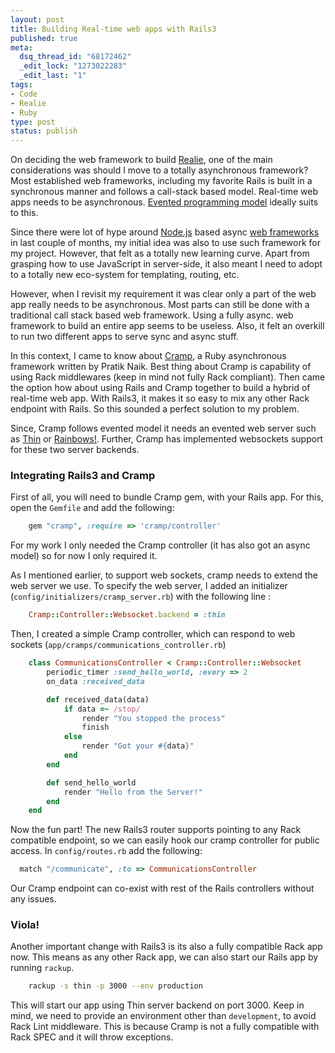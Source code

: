 ```yaml
--- 
layout: post
title: Building Real-time web apps with Rails3
published: true
meta: 
  dsq_thread_id: "68172462"
  _edit_lock: "1273022283"
  _edit_last: "1"
tags: 
- Code
- Realie
- Ruby
type: post
status: publish
---
```

On deciding the web framework to build <a target="_blank" href="http://www.web2media.net/laktek/tag/realie/">Realie</a>, one of the main considerations was should I move to a totally asynchronous framework? Most established web frameworks, including my favorite Rails is built in a synchronous manner and follows a call-stack based model. Real-time web apps needs to be asynchronous. <a href="http://en.wikipedia.org/wiki/Event-driven_programming">Evented programming model</a> ideally suits to this.

Since there were lot of hype around <a href="http://www.nodejs.org">Node.js</a> based async <a href="http://www.fabjs.org">web frameworks</a> in last couple of months, my initial idea was also to use such framework for my project. However, that felt as a totally new learning curve. Apart from grasping how to use JavaScript in server-side, it also meant I need to adopt to a totally new eco-system for templating, routing, etc.

However, when I revisit my requirement it was clear only a part of the web app really needs to be asynchronous. Most parts can still be done with a traditional call stack based web framework. Using a fully async. web framework  to build an entire app seems to be useless. Also, it felt an overkill to run two different apps to serve sync and async stuff.

In this context, I came to know about <a href="http://m.onkey.org/2010/1/7/introducing-cramp">Cramp</a>, a Ruby asynchronous framework written by Pratik Naik. Best thing about Cramp is capability of using Rack middlewares (keep in mind not fully Rack compliant). Then came the option how about using Rails and Cramp together to build a hybrid of real-time web app. With Rails3, it makes it so easy to mix any other Rack endpoint with Rails. So this sounded a perfect solution to my problem.

Since, Cramp follows evented model it needs an evented web server such as <a href="http://code.macournoyer.com/thin">Thin</a> or <a href="http://rainbows.rubyforge.org/">Rainbows!</a>. Further, Cramp has implemented websockets support for these two server backends.

<h3>Integrating Rails3 and Cramp</h3>

First of all, you will need to bundle Cramp gem, with your Rails app. For this, open the `Gemfile` and add the following:

```ruby
	gem "cramp", :require => 'cramp/controller'
```

For my work I only needed the Cramp controller (it has also got an async model) so for now I only required it.

As I mentioned earlier, to support web sockets, cramp needs to extend the web server we use. To specify the web server, I added an initializer (`config/initializers/cramp_server.rb`) with the following line :

```ruby
	Cramp::Controller::Websocket.backend = :thin
```

Then, I created a simple Cramp controller, which can respond to web sockets (`app/cramps/communications_controller.rb`)

```ruby
	class CommunicationsController < Cramp::Controller::Websocket
		periodic_timer :send_hello_world, :every => 2
		on_data :received_data

		def received_data(data)
			if data =~ /stop/
				render "You stopped the process"
				finish
			else
				render "Got your #{data}"
			end
		end

		def send_hello_world
			render "Hello from the Server!"
		end
	end
```

Now the fun part! The new Rails3 router supports pointing to any Rack compatible endpoint, so we can easily hook our cramp controller for public access. In `config/routes.rb` add the following:

```ruby
  match "/communicate", :to => CommunicationsController
```

Our Cramp endpoint can co-exist with rest of the Rails controllers without any issues.

<h3>Viola!</h3>

Another important change with Rails3 is its also a fully compatible Rack app now. This means as any other Rack app, we can also start our Rails app by running `rackup`.

```bash
	rackup -s thin -p 3000 --env production
```

This will start our app using Thin server backend on port 3000. Keep in mind, we need to provide an environment other than `development`, to avoid Rack Lint middleware. This is because Cramp is not a fully compatible with Rack SPEC and it will throw exceptions.
